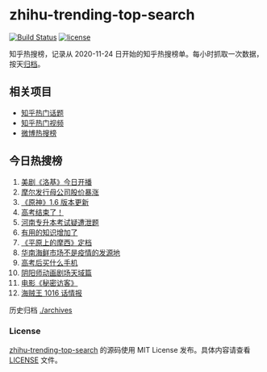 # zhihu-trending-top-search

[![Build Status](https://github.com/justjavac/zhihu-trending-top-search/workflows/ci/badge.svg?branch=main)](https://github.com/justjavac/zhihu-trending-top-search/actions)
[![license](https://img.shields.io/github/license/justjavac/zhihu-trending-top-search)](https://github.com/justjavac/zhihu-trending-top-search/blob/main/LICENSE)

知乎热搜榜，记录从 2020-11-24 日开始的知乎热搜榜单。每小时抓取一次数据，按天[归档](./archives)。

## 相关项目

- [知乎热门话题](https://github.com/justjavac/zhihu-trending-hot-questions)
- [知乎热门视频](https://github.com/justjavac/zhihu-trending-hot-video)
- [微博热搜榜](https://github.com/justjavac/weibo-trending-hot-search)

## 今日热搜榜

<!-- BEGIN -->
<!-- 最后更新时间 Thu Jun 10 2021 14:12:46 GMT+0800 (China Standard Time) -->

1. [美剧《洛基》今日开播](https://www.zhihu.com/search?q=洛基)
2. [摩尔发行母公司股价暴涨](https://www.zhihu.com/search?q=摩尔庄园)
3. [《原神》1.6 版本更新](https://www.zhihu.com/search?q=原神)
4. [高考结束了！](https://www.zhihu.com/search?q=高考结束)
5. [河南专升本考试疑遭泄题](https://www.zhihu.com/search?q=河南专升本)
6. [有用的知识增加了](https://www.zhihu.com/search?q=科普视频创作国际大赛)
7. [《平原上的摩西》定档](https://www.zhihu.com/search?q=平原上的摩西)
8. [华南海鲜市场不是疫情的发源地](https://www.zhihu.com/search?q=华南海鲜市场)
9. [高考后买什么手机](https://www.zhihu.com/search?q=高考后手机)
10. [阴阳师动画剧场天域篇](https://www.zhihu.com/search?q=阴阳师)
11. [电影《秘密访客》](https://www.zhihu.com/search?q=秘密访客)
12. [海贼王 1016 话情报](https://www.zhihu.com/search?q=海贼王)

<!-- END -->

历史归档 [./archives](./archives)

### License

[zhihu-trending-top-search](https://github.com/justjavac/zhihu-trending-top-search)
的源码使用 MIT License 发布。具体内容请查看 [LICENSE](./LICENSE) 文件。

